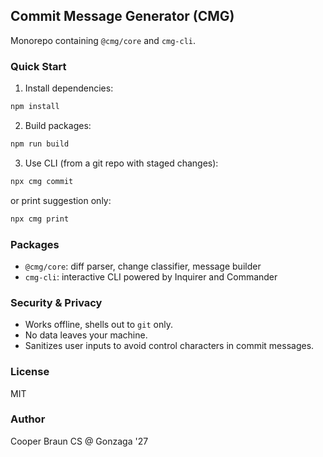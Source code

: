 ## Commit Message Generator (CMG)

Monorepo containing `@cmg/core` and `cmg-cli`.

### Quick Start

1. Install dependencies:

```bash
npm install
```

2. Build packages:

```bash
npm run build
```

3. Use CLI (from a git repo with staged changes):

```bash
npx cmg commit
```

or print suggestion only:

```bash
npx cmg print
```

### Packages

- `@cmg/core`: diff parser, change classifier, message builder
- `cmg-cli`: interactive CLI powered by Inquirer and Commander

### Security & Privacy

- Works offline, shells out to `git` only.
- No data leaves your machine.
- Sanitizes user inputs to avoid control characters in commit messages.

### License

MIT

### Author

Cooper Braun
CS @ Gonzaga '27